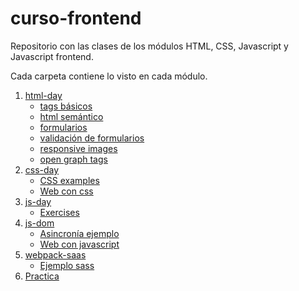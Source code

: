# curso-frontend

Repositorio con las clases de los módulos HTML, CSS, Javascript y Javascript frontend.

Cada carpeta contiene lo visto en cada módulo.

1. [html-day](https://github.com/KeepCoding-FAM-Expleo-2022/curso-frontend/tree/main/html-day)
    - [tags básicos](https://github.com/KeepCoding-FAM-Expleo-2022/curso-frontend/tree/main/html-day/basic-tags)
    - [html semántico](https://github.com/KeepCoding-FAM-Expleo-2022/curso-frontend/tree/main/html-day/semantic-html)
    - [formularios](https://github.com/KeepCoding-FAM-Expleo-2022/curso-frontend/tree/main/html-day/form-html)
    - [validación de formularios](https://github.com/KeepCoding-FAM-Expleo-2022/curso-frontend/tree/main/html-day/form-validation-html)
    - [responsive images](https://github.com/KeepCoding-FAM-Expleo-2022/curso-frontend/tree/main/html-day/responsive-images)
    - [open graph tags](https://github.com/KeepCoding-FAM-Expleo-2022/curso-frontend/tree/main/html-day/open-graph)
2. [css-day](https://github.com/KeepCoding-FAM-Expleo-2022/curso-frontend/tree/main/css-day)
    - [CSS examples](https://github.com/KeepCoding-FAM-Expleo-2022/curso-frontend/tree/main/css-day/css-example)
    - [Web con css](https://github.com/KeepCoding-FAM-Expleo-2022/curso-frontend/tree/main/css-day/website-html-css)
3. [js-day](https://github.com/KeepCoding-FAM-Expleo-2022/curso-frontend/tree/main/js-day)
    - [Exercises](https://github.com/KeepCoding-FAM-Expleo-2022/curso-frontend/tree/main/js-day/exercises)
4. [js-dom](https://github.com/KeepCoding-FAM-Expleo-2022/curso-frontend/tree/main/js-dom)
    - [Asincronía ejemplo](https://github.com/KeepCoding-FAM-Expleo-2022/curso-frontend/tree/main/js-dom/async-example)
    - [Web con javascript](https://github.com/KeepCoding-FAM-Expleo-2022/curso-frontend/tree/main/js-dom/website-html-css-js)
5. [webpack-saas](https://github.com/KeepCoding-FAM-Expleo-2022/curso-frontend/tree/main/webpack-sass)
    - [Ejemplo sass](https://github.com/KeepCoding-FAM-Expleo-2022/curso-frontend/tree/main/webpack-sass/sass-example)
6. [Practica](https://github.com/KeepCoding-FAM-Expleo-2022/curso-frontend/tree/main/practica)
